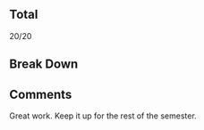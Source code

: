## Total ##
20/20
## Break Down ##

## Comments ##
Great work. Keep it up for the rest of the semester.